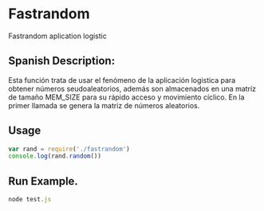 # Fastrandom
Fastrandom aplication logistic

##  Spanish Description: 
Esta función trata de usar el fenómeno de la
aplicación logistica para obtener números seudoaleatorios,
además son almacenados en una matríz de tamaño MEM_SIZE para
su rápido acceso y movimiento cíclico. En la primer llamada
se genera la matriz de números aleatorios. 

## Usage

```javascript
var rand = require('./fastrandom')
console.log(rand.random())
```
## Run Example.

```javascript
node test.js
```


